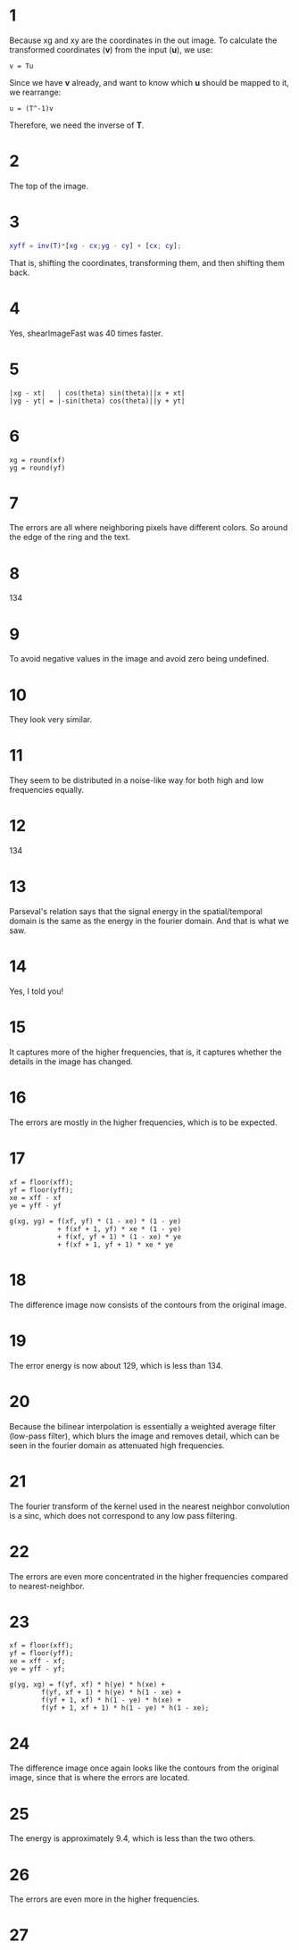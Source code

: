 # 1

Because xg and xy are the coordinates in the out image.
To calculate the transformed coordinates (__v__) from the 
input (__u__), we use:

```
v = Tu
```

Since we have __v__ already, and want to know which __u__
should be mapped to it, we rearrange:

```
u = (T^-1)v
```

Therefore, we need the inverse of __T__.

# 2

The top of the image.

# 3

```matlab
xyff = inv(T)*[xg - cx;yg - cy] + [cx; cy];
```

That is, shifting the coordinates, transforming
them, and then shifting them back.

# 4

Yes, shearImageFast was 40 times faster.

# 5

```
|xg - xt|   | cos(theta) sin(theta)||x + xt| 
|yg - yt| = |-sin(theta) cos(theta)||y + yt|

```

# 6

```
xg = round(xf)
yg = round(yf)

```

# 7

The errors are all where neighboring pixels have different colors. So
around the edge of the ring and the text.

# 8

134

# 9

To avoid negative values in the image and avoid zero being undefined.

# 10

They look very similar.

# 11

They seem to be distributed in a noise-like way for both high 
and low frequencies equally.

# 12

134

# 13

Parseval's relation says that the signal energy in the spatial/temporal
domain is the same as the energy in the fourier domain. And that is what we
saw.

# 14

Yes, I told you!

# 15

It captures more of the higher frequencies, that is, it captures whether the
details in the image has changed.

# 16

The errors are mostly in the higher frequencies, which is to be expected.

# 17

```
xf = floor(xff);
yf = floor(yff);
xe = xff - xf
ye = yff - yf

g(xg, yg) = f(xf, yf) * (1 - xe) * (1 - ye)
            + f(xf + 1, yf) * xe * (1 - ye)
            + f(xf, yf + 1) * (1 - xe) * ye
            + f(xf + 1, yf + 1) * xe * ye
```

# 18

The difference image now consists of the contours from the original image.

# 19

The error energy is now about 129, which is less than 134.

# 20

Because the bilinear interpolation is essentially a weighted average filter 
(low-pass filter), which blurs the image and removes detail, which can be 
seen in the fourier domain as attenuated high frequencies.

# 21

The fourier transform of the kernel used in the nearest neighbor convolution
is a sinc, which does not correspond to any low pass filtering.

# 22

The errors are even more concentrated in the higher frequencies compared to
nearest-neighbor.

# 23

```
xf = floor(xff);
yf = floor(yff);
xe = xff - xf;
ye = yff - yf;

g(yg, xg) = f(yf, xf) * h(ye) * h(xe) + 
        f(yf, xf + 1) * h(ye) * h(1 - xe) + 
        f(yf + 1, xf) * h(1 - ye) * h(xe) + 
        f(yf + 1, xf + 1) * h(1 - ye) * h(1 - xe);
```

# 24

The difference image once again looks like the contours from the original image, since
that is where the errors are located.

# 25

The energy is approximately 9.4, which is less than the two others.

# 26

The errors are even more in the higher frequencies.

# 27



